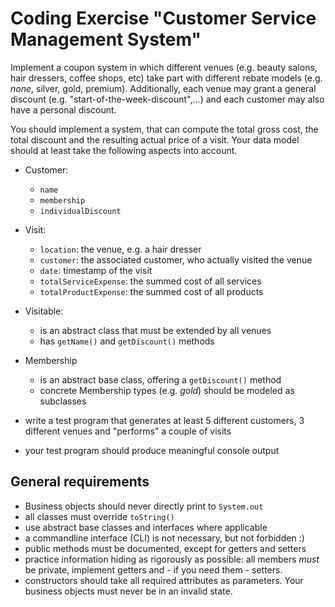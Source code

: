 # Coding Exercise "Customer Service Management System"

Implement a coupon system in which different venues (e.g. beauty salons, hair dressers, coffee shops, etc) take part with different rebate models (e.g. _none_, silver, gold, premium).
Additionally, each venue may grant a general discount (e.g. "start-of-the-week-discount",...) and each customer may also have a personal discount.

You should implement a system, that can compute the total gross cost, the total discount and the resulting actual price of a visit. Your data model should at least take the following aspects 
into account. 

- Customer:
    - `name`
    - `membership`
    - `individualDiscount`
    
- Visit: 
    - `location`: the venue, e.g. a hair dresser
    - `customer`: the associated customer, who actually visited the venue
    - `date`: timestamp of the visit
    - `totalServiceExpense`: the summed cost of all services
    - `totalProductExpense`: the summed cost of all products
    
- Visitable:
    - is an abstract class that must be extended by all venues
    - has `getName()` and `getDiscount()` methods
    
- Membership
    - is an abstract base class, offering a `getDiscount()` method
    - concrete Membership types (e.g. _gold_) should be modeled as subclasses

- write a test program that generates at least 5 different customers, 3 different venues and "performs" a couple of visits
- your test program should produce meaningful console output


## General requirements
- Business objects should never directly print to `System.out`
- all classes must override `toString()` 
- use abstract base classes and interfaces where applicable
- a commandline interface (CLI) is not necessary, but not forbidden :)
- public methods must be documented, except for getters and setters
- practice information hiding as rigorously as possible: all members _must_ be private, implement getters and - if you need them - setters.
- constructors should take all required attributes as parameters. Your business objects must never be in an invalid state.

